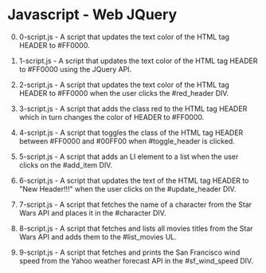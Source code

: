 # Javascript - Web JQuery

0. 0-script.js - A script that updates the text color of the HTML tag HEADER to #FF0000.

1. 1-script.js - A script that updates the text color of the HTML tag HEADER to #FF0000 using the JQuery API.

2. 2-script.js - A script that updates the text color of the HTML tag HEADER to #FF0000 when the user clicks the #red_header DIV.

3. 3-script.js - A script that adds the class red to the HTML tag HEADER which in turn changes the color of HEADER to #FF0000.

4. 4-script.js - A script that toggles the class of the HTML tag HEADER between #FF0000 and #00FF00 when #toggle_header is clicked.

5. 5-script.js - A script that adds an LI element to a list when the user clicks on the #add_item DIV.

6. 6-script.js - A script that updates the text of the HTML tag HEADER to "New Header!!!" when the user clicks on the #update_header DIV.

7. 7-script.js - A script that fetches the name of a character from the Star Wars API and places it in the #character DIV.

8. 8-script.js - A script that fetches and lists all movies titles from the Star Wars API and adds them to the #list_movies UL.

9. 9-script.js - A script that fetches and prints the San Francisco wind speed from the Yahoo weather forecast API in the #sf_wind_speed DIV.
